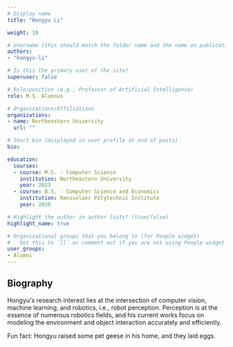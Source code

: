 ```yaml
---
# Display name
title: "Hongyu Li"

weight: 10

# Username (this should match the folder name and the name on publications)
authors:
- "hongyu-li"

# Is this the primary user of the site?
superuser: false

# Role/position (e.g., Professor of Artificial Intelligence)
role: M.S. Alumnus

# Organizations/Affiliations
organizations:
- name: Northeastern University
  url: ""

# Short bio (displayed in user profile at end of posts)
bio:

education:
  courses:
  - course: M.S. - Computer Science
    institution: Northeastern University
    year: 2023
  - course: B.S. - Computer Science and Economics
    institution: Rensselaer Polytechnic Institute
    year: 2020

# Highlight the author in author lists? (true/false)
highlight_name: true

# Organizational groups that you belong to (for People widget)
#   Set this to `[]` or comment out if you are not using People widget.
user_groups:
- Alumni
---
```

## Biography
Hongyu's research interest lies at the intersection of computer vision, machine learning, and robotics, i.e., robot perception. Perception is at the essence of numerous robotics fields, and his current works focus on modeling the environment and object interaction accurately and efficiently.

Fun fact: Hongyu raised some pet geese in his home, and they laid eggs.
